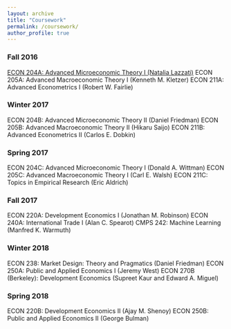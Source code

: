 ```yaml
---
layout: archive
title: "Coursework"
permalink: /coursework/
author_profile: true
---
```


### Fall 2016
[ECON 204A: Advanced Microeconomic Theory I (Natalia Lazzati)](/coursework/econ204a/)
ECON 205A: Advanced Macroeconomic Theory I (Kenneth M. Kletzer)
ECON 211A: Advanced Econometrics I (Robert W. Fairlie)

### Winter 2017
ECON 204B: Advanced Microeconomic Theory II (Daniel Friedman)
ECON 205B: Advanced Macroeconomic Theory II (Hikaru Saijo)
ECON 211B: Advanced Econometrics II (Carlos E. Dobkin)

### Spring 2017
ECON 204C: Advanced Microeconomic Theory I (Donald A. Wittman)
ECON 205C: Advanced Macroeconomic Theory I (Carl E. Walsh)
ECON 211C: Topics in Empirical Research (Eric Aldrich)

### Fall 2017
ECON 220A: Development Economics I (Jonathan M. Robinson)
ECON 240A: International Trade I (Alan C. Spearot)
CMPS 242: Machine Learning (Manfred K. Warmuth)

### Winter 2018
ECON 238: Market Design: Theory and Pragmatics (Daniel Friedman)
ECON 250A: Public and Applied Economics I (Jeremy West)
ECON 270B (Berkeley): Development Economics (Supreet Kaur and Edward A. Miguel)

### Spring 2018
ECON 220B: Development Economics II (Ajay M. Shenoy) 
ECON 250B: Public and Applied Economics II (George Bulman)

